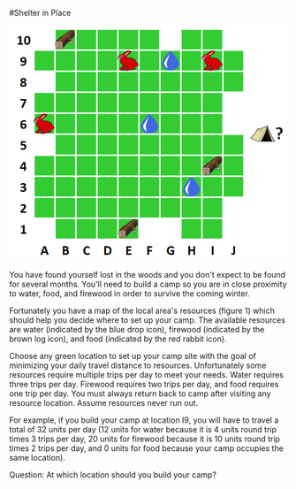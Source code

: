 #Shelter in Place

![Image](Puzzlor_shelterinplace_JTv1.png)

You have found yourself lost in the woods and you don't expect to be found for several months.  You'll need to build a camp so you are in close proximity to water, food, and firewood in order to survive the coming winter.

Fortunately you have a map of the local area's resources (figure 1) which should help you decide where to set up your camp.  The available resources are water (indicated by the blue drop icon), firewood (indicated by the brown log icon), and food (indicated by the red rabbit icon).

Choose any green location to set up your camp site with the goal of minimizing your daily travel distance to resources.  Unfortunately some resources require multiple trips per day to meet your needs.   Water requires three trips per day.  Firewood requires two trips per day, and food requires one trip per day.  You must always return back to camp after visiting any resource location.  Assume resources never run out. 

For example, if you build your camp at location I9, you will have to travel a total of 32 units per day (12 units for water because it is 4 units round trip times 3 trips per day, 20 units for firewood because it is 10 units round trip times 2 trips per day, and 0 units for food because your camp occupies the same location).

   
Question:  At which location should you build your camp?
